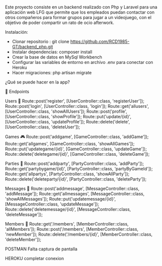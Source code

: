
Este proyecto consiste en un backend realizado con Php y Laravel para una aplicación web LFG que
permite que los empleados puedan contactar con otros compañeros para
formar grupos para jugar a un videojuego, con el objetivo de poder compartir
un rato de ocio afterwork.


Instalación:
- Clonar repositorio : git clone https://github.com/RCD1985-GT/backend_php.git
- Instalar dependencias: composer install
- Crear la base de datos en MySql Workbench
- Configurar las variables de entorno en archivo .env para conectar con Heroku
- Hacer migraciones: php artisan migrate


¿Qué se puede hacer en la app?

🚩 Endpoints

Users 👥
Route::post('register', [UserController::class, 'registerUser']);
Route::post('login', [UserController::class, 'login']);
Route::get('allusers', [UserController::class, 'showAllUsers']);
Route::post('profile', [UserController::class, 'showProfile']);
Route::put('update/{id}', [UserController::class, 'updateProfile']);
Route::delete('delete', [UserController::class, 'deleteUser']);

Games 🎮
Route::post('addgame', [GameController::class, 'addGame']);
Route::get('allgames', [GameController::class, 'showAllGames']);
Route::put('updategame/{id}', [GameController::class, 'updateGame']);
Route::delete('deletegame/{id}', [GameController::class, 'deleteGame']);

Parties 🎉
Route::post('addparty', [PartyController::class, 'addParty']);
Route::get('partybygame/{id}', [PartyController::class, 'partyByGameId']);
Route::get('allpartys', [PartyController::class, 'showAllParty']);
Route::delete('deleteparty/{id}', [PartyController::class, 'deleteParty']);

Messages 💬
Route::post('addmessage', [MessageController::class, 'addMessage']);
Route::get('allmessages', [MessageController::class, 'showAllMessages']);
Route::put('updatemessage/{id}', [MessageController::class, 'updateMessage']);
Route::delete('deletemessage/{id}', [MessageController::class, 'deleteMessage']);

Members 👥
Route::get('/members', [MemberController::class, 'allMembers']);
Route::post('/members', [MemberController::class, 'newMember']);
Route::delete('/members/{id}', [MemberController::class, 'deleteMember']);

POSTMAN
Falta captura de pantalla


HEROKU
completar conexion